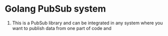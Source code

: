 # Golang PubSub system
1. This is a PubSub library and can be integrated in any system where you want to publish
   data from one part of code and 
